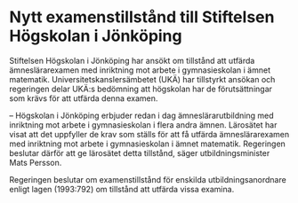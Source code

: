 # Nytt examenstillstånd till Stiftelsen Högskolan i Jönköping

Stiftelsen Högskolan i Jönköping har ansökt om tillstånd att utfärda ämneslärarexamen med inriktning mot arbete i gymnasieskolan i ämnet matematik. Universitetskanslersämbetet (UKÄ) har tillstyrkt ansökan och regeringen delar UKÄ:s bedömning att högskolan har de förutsättningar som krävs för att utfärda denna examen.

– Högskolan i Jönköping erbjuder redan i dag ämneslärarutbildning med inriktning mot arbete i gymnasieskolan i flera andra ämnen. Lärosätet har visat att det uppfyller de krav som ställs för att få utfärda ämneslärarexamen med inriktning mot arbete i gymnasieskolan i ämnet matematik. Regeringen beslutar därför att ge lärosätet detta tillstånd, säger utbildningsminister Mats Persson.

Regeringen beslutar om examenstillstånd för enskilda utbildningsanordnare enligt lagen (1993:792\) om tillstånd att utfärda vissa examina.
